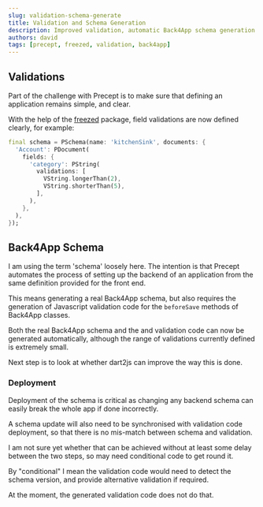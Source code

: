 ```yaml
---
slug: validation-schema-generate
title: Validation and Schema Generation
description: Improved validation, automatic Back4App schema generation
authors: david
tags: [precept, freezed, validation, back4app]
---
```


## Validations

Part of the challenge with Precept is to make sure that defining an application remains simple, and clear.

With the help of the [freezed](https://pub.dev/packages/freezed) package, field validations are now defined clearly, for example:

``` dart {7-10}
final schema = PSchema(name: 'kitchenSink', documents: {
  'Account': PDocument(
    fields: {
      'category': PString(
        validations: [
          VString.longerThan(2),
          VString.shorterThan(5),
        ],
      ),
    },
  ),
});

```


## Back4App Schema

I am using the term 'schema' loosely here.  The intention is that Precept automates the process of setting up the backend of an application from the same definition provided for the front end.

This means generating a real Back4App schema, but also requires the generation of Javascript validation code for the `beforeSave` methods of Back4App classes.

Both the real Back4App schema and the and validation code can now be generated automatically, although the range of validations currently defined is extremely small.

Next step is to look at whether dart2js can improve the way this is done.

### Deployment

Deployment of the schema is critical as changing any backend schema can easily break the whole app if done incorrectly.

A schema update will also need to be synchronised with validation code deployment, so that there is no mis-match between schema and validation.

I am not sure yet whether that can be achieved without at least some delay between the two steps, so may need conditional code to get round it.

By "conditional"  I mean the validation code would need to detect the schema version, and provide alternative validation if required.

At the moment, the generated validation code does not do that.
